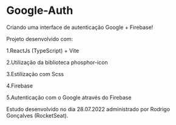 # Google-Auth

Criando uma interface de autenticação Google + Firebase!

Projeto desenvolvido com:

1.ReactJs (TypeScript) + Vite

2.Utilização da biblioteca phosphor-icon

3.Estilização com Scss

4.Firebase

5.Autenticação com o Google através do Firebase

Estudo desenvolvido no dia 28.07.2022 administrado por Rodrigo Gonçalves (RocketSeat).

